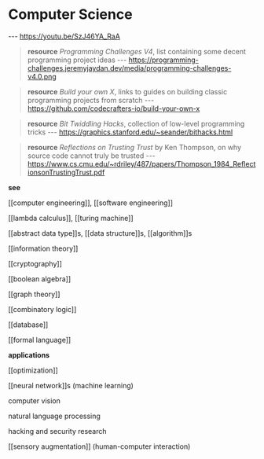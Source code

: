 # Computer Science

--- <https://youtu.be/SzJ46YA_RaA>

> **resource** _Programming Challenges V4_, list containing some decent programming project ideas --- <https://programming-challenges.jeremyjaydan.dev/media/programming-challenges-v4.0.png>

> **resource** _Build your own X_, links to guides on building classic programming projects from scratch --- <https://github.com/codecrafters-io/build-your-own-x>

> **resource** _Bit Twiddling Hacks_, collection of low-level programming tricks --- <https://graphics.stanford.edu/~seander/bithacks.html>

> **resource** _Reflections on Trusting Trust_ by Ken Thompson, on why source code cannot truly be trusted --- <https://www.cs.cmu.edu/~rdriley/487/papers/Thompson_1984_ReflectionsonTrustingTrust.pdf>

**see**

[[computer engineering]], [[software engineering]]

[[lambda calculus]], [[turing machine]]

[[abstract data type]]s, [[data structure]]s, [[algorithm]]s

[[information theory]]

[[cryptography]]

[[boolean algebra]]

[[graph theory]]

[[combinatory logic]]

[[database]]

[[formal language]]

**applications**

[[optimization]]

[[neural network]]s (machine learning)

computer vision

natural language processing

hacking and security research

[[sensory augmentation]] (human-computer interaction)
